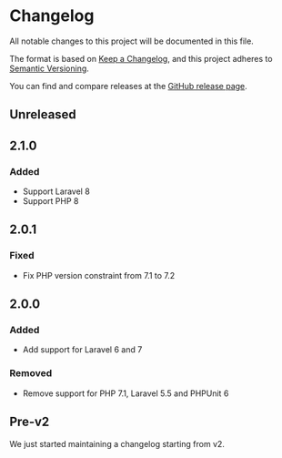 # Changelog

All notable changes to this project will be documented in this file.

The format is based on [Keep a Changelog](https://keepachangelog.com/en/1.0.0/),
and this project adheres to [Semantic Versioning](https://semver.org/spec/v2.0.0.html).

You can find and compare releases at the [GitHub release page](https://github.com/mll-lab/laravel-conditional-migrations/releases).

## Unreleased

## 2.1.0

### Added

- Support Laravel 8
- Support PHP 8

## 2.0.1

### Fixed

- Fix PHP version constraint from 7.1 to 7.2

## 2.0.0

### Added

- Add support for Laravel 6 and 7

### Removed

- Remove support for PHP 7.1, Laravel 5.5 and PHPUnit 6

## Pre-v2

We just started maintaining a changelog starting from v2.

